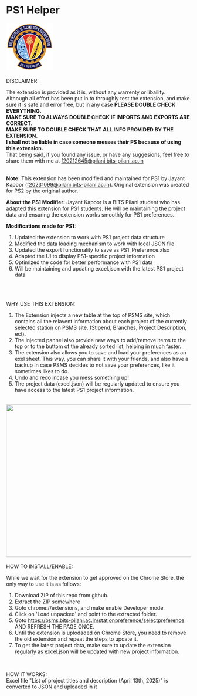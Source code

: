 # PS1 Helper

![Alt text](assets/icon.png) <br/> <br/>
DISCLAIMER:

The extension is provided as it is, without any warrenty or libaility. <br/>
Although all effort has been put in to throughly test the extension, and make sure it is safe and error free, but in any case **PLEASE DOUBLE CHECK EVERYTHING.** <br/>
**MAKE SURE TO ALWAYS DOUBLE CHECK IF IMPORTS AND EXPORTS ARE CORRECT.** <br/>
**MAKE SURE TO DOUBLE CHECK THAT ALL INFO PROVIDED BY THE EXTENSION.** <br/>
**I shall not be liable in case someone messes their PS because of using this extension.** <br/>
That being said, if you found any issue, or have any suggesions, feel free to share them with me at f20212645@pilani.bits-pilani.ac.in
<br/>
<br/>

**Note:** This extension has been modified and maintained for PS1 by Jayant Kapoor (f20231099@pilani.bits-pilani.ac.in). Original extension was created for PS2 by the original author.

**About the PS1 Modifier:**
Jayant Kapoor is a BITS Pilani student who has adapted this extension for PS1 students. 
He will be maintaining the project data and ensuring the extension works smoothly for PS1 preferences.

**Modifications made for PS1:**
1. Updated the extension to work with PS1 project data structure
2. Modified the data loading mechanism to work with local JSON file
3. Updated the export functionality to save as PS1_Preference.xlsx
4. Adapted the UI to display PS1-specific project information
5. Optimized the code for better performance with PS1 data
6. Will be maintaining and updating excel.json with the latest PS1 project data
<br/>
<br/>

WHY USE THIS EXTENSION: <br/>
1) The Extension injects a new table at the top of PSMS site, which contains all the relavent information about each project of the currently selected station on PSMS site. (Stipend, Branches, Project Description, ect). <br/>
2) The injected pannel also provide new ways to add/remove items to the top or to the buttom of the already sorted list, helping in much faster. <br/>
3) The extension also allows you to save and load your preferences as an exel sheet. This way, you can share it with your friends, and also have a backup in case PSMS decides to not save your preferences, like it sometimes likes to do.
4) Undo and redo incase you mess something up!
5) The project data (excel.json) will be regularly updated to ensure you have access to the latest PS1 project information.

<br/>
<img src="https://i.imgur.com/Y8sYBaz.png" width="1024" height="416" />
<br/>

HOW TO INSTALL/ENABLE: <br/>

While we wait for the extension to get approved on the Chrome Store, the only way to use it is as follows: <br/>
1) Download ZIP of this repo from github. <br/>
2) Extract the ZIP somewhere <br/>
3) Goto chrome://extensions, and make enable Developer mode. <br/>
4) Click on 'Load unpacked' and point to the extracted folder. <br/>
5) Goto https://psms.bits-pilani.ac.in/stationpreference/selectpreference AND REFRESH THE PAGE ONCE.
6) Until the extension is uplodaded on Chrome Store, you need to remove the old extension and repeat the steps to update it.
7) To get the latest project data, make sure to update the extension regularly as excel.json will be updated with new project information.
<br/>

HOW IT WORKS: <br/>
Excel file "List of project titles and description (April 13th, 2025)" is converted to JSON and uploaded in it<br/>
<br/>